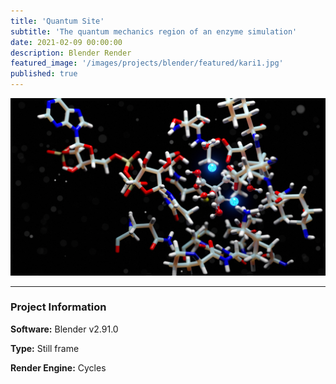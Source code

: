 ```yaml
---
title: 'Quantum Site'
subtitle: 'The quantum mechanics region of an enzyme simulation'
date: 2021-02-09 00:00:00
description: Blender Render
featured_image: '/images/projects/blender/featured/kari1.jpg'
published: true
---
```


![](/images/projects/blender/full_size/kari1.png)

---

### Project Information

**Software:** Blender v2.91.0

**Type:** Still frame

**Render Engine:** Cycles
